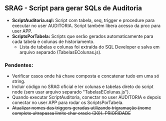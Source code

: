 ## SRAG - Script para gerar SQLs de Auditoria

- **ScriptAuditoria.sql:** Script com tabela, seq, trigger e procedure para executar no user AUDITORIA. Script também libera acesso da proc para user APP.
- **ScriptsPorTabela:** Scripts que serão gerados automaticamente para cada tabela e colunas de historiamento.
  -  Lista de tabelas e colunas foi extraída do SQL Developer e salva em arquivo separado (TabelasEColunas.js).

### Pendentes:
- Verificar casos onde há chave composta e concatenar tudo em uma só string.
- Incluir código no SRAG oficial e ler colunas e tabelas direto do script node (sem usar arquivo separado "TabelasEColunas.js").
- Quando executar ScriptAuditoria, conectar no user AUDITORIA e depois conectar no user APP para rodar os ScriptsPorTabela.
- ~~Atualizar nomes das triggers geradas utilizando trigramação (nome completo ultrapassa limite char oracle (30)). PRIORIDADE~~